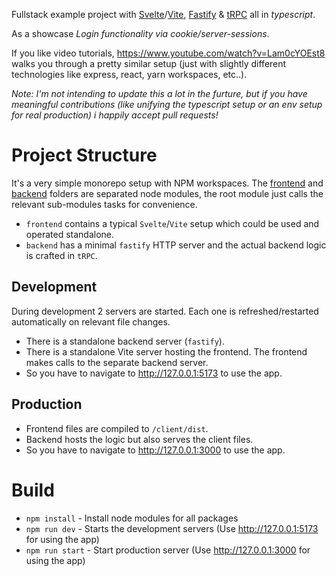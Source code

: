 Fullstack example project with [Svelte](https://svelte.dev)/[Vite](https://vitejs.dev), [Fastify](https://www.fastify.io) & [tRPC](https://trpc.io) all in _typescript_.

As a showcase _Login functionality via cookie/server-sessions_.

If you like video tutorials, https://www.youtube.com/watch?v=Lam0cYOEst8 walks you through a pretty similar setup (just with slightly different technologies like express, react, yarn workspaces, etc..).

_Note: I'm not intending to update this a lot in the furture, but if you have meaningful contributions (like unifying the typescript setup or an env setup for real production) i happily accept pull requests!_

# Project Structure

It's a very simple monorepo setup with NPM workspaces.
The [frontend](/frontend) and [backend](/backend) folders are separated node modules, the root module just calls the relevant sub-modules tasks for convenience.

- `frontend` contains a typical `Svelte`/`Vite` setup which could be used and operated standalone.
- `backend` has a minimal `fastify` HTTP server and the actual backend logic is crafted in `tRPC`.

## Development

During development 2 servers are started. Each one is refreshed/restarted automatically on relevant file changes.

- There is a standalone backend server (`fastify`).
- There is a standalone Vite server hosting the frontend. The frontend makes calls to the separate backend server.
- So you have to navigate to http://127.0.0.1:5173 to use the app.

## Production

- Frontend files are compiled to `/client/dist`.
- Backend hosts the logic but also serves the client files.
- So you have to navigate to http://127.0.0.1:3000 to use the app.

# Build

- `npm install` - Install node modules for all packages
- `npm run dev` - Starts the development servers (Use http://127.0.0.1:5173 for using the app)
- `npm run start` - Start production server (Use http://127.0.0.1:3000 for using the app)
